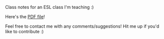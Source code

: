 Class notes for an ESL class I'm teaching :)

Here's the [PDF file](https://github.com/krithravi/ESL-notes/blob/main/main.pdf)!

Feel free to contact me with any comments/suggestions! Hit me up if you'd like to contribute :)
